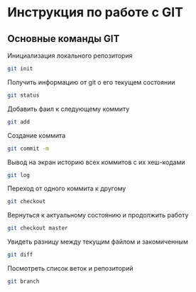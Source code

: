 # Инструкция по работе с GIT

## Основные команды GIT

Инициализация локального репозитория 
```sh
git init
```
Получить информацию от git о его текущем состоянии
```sh
git status
```
Добавить фаил к следующему коммиту 
```sh
git add
```
Создание коммита
```sh
git commit -m
```
Вывод на экран историю всех коммитов с их хеш-кодами
```sh
git log
```
Переход от одного коммита к другому
```sh
git checkout 
```
Вернуться к актуальному состоянию и продолжить работу
```sh
git checkout master
```
Увидеть разницу между текущим файлом и закомиченным 
```sh
git diff
```
Посмотреть список веток и репозиторий
```sh
git branch
```
